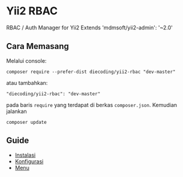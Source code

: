 Yii2 RBAC
=========
RBAC / Auth Manager for Yii2 Extends 'mdmsoft/yii2-admin': '~2.0'

Cara Memasang
-------------

Melalui console:

```
composer require --prefer-dist diecoding/yii2-rbac "dev-master"
```

atau tambahkan:

```
"diecoding/yii2-rbac": "dev-master"
```

pada baris `require` yang terdapat di berkas `composer.json`. Kemudian jalankan

```
composer update
```


Guide
-----

- [Instalasi](https://github.com/die-coding/yii2-rbac/blob/master/documentation/installation.md)
- [Konfigurasi](https://github.com/die-coding/yii2-rbac/blob/master/documentation/configuration.md)
- [Menu](https://github.com/die-coding/yii2-rbac/blob/master/documentation/menu.md)

